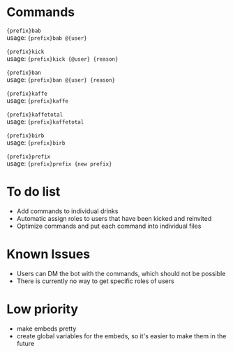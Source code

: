 # Commands

`{prefix}bab`</br>
usage: `{prefix}bab @{user}`</br>
</br>
`{prefix}kick`</br>
usage: `{prefix}kick {@user} {reason}`</br>
</br>
`{prefix}ban`</br>
usage: `{prefix}ban @{user} {reason}`</br>
</br>
`{prefix}kaffe`</br>
usage: `{prefix}kaffe`</br>
</br>
`{prefix}kaffetotal`</br>
usage: `{prefix}kaffetotal`</br>
</br>
`{prefix}birb`</br>
usage: `{prefix}birb`</br>
</br>
`{prefix}prefix`</br>
usage: `{prefix}prefix {new prefix}`</br>


# To do list
 - Add commands to individual drinks
 - Automatic assign roles to users that have been kicked and reinvited
 - Optimize commands and put each command into individual files 
 
# Known Issues
 - Users can DM the bot with the commands, which should not be possible
 - There is currently no way to get specific roles of users
 
# Low priority
 - make embeds pretty
 - create global variables for the embeds, so it's easier to make them in the future
